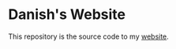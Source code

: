 # Danish's Website

This repository is the source code to my <a href="https://dan10ish.github.io/"> website</a>.
